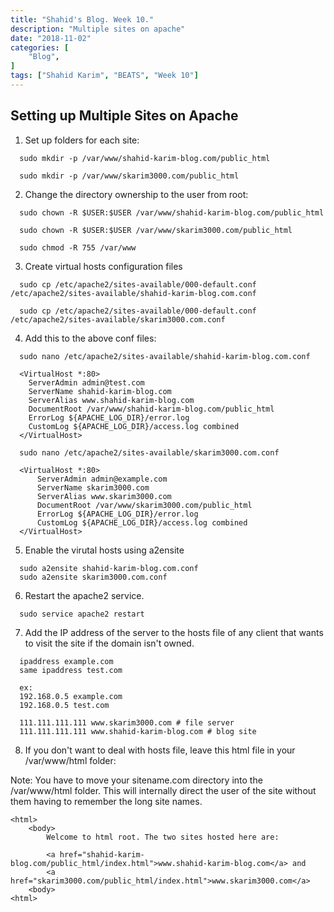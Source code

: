```yaml
---
title: "Shahid's Blog. Week 10."
description: "Multiple sites on apache"
date: "2018-11-02"
categories: [
    "Blog",
]
tags: ["Shahid Karim", "BEATS", "Week 10"]
---
```


## Setting up Multiple Sites on Apache

1. Set up folders for each site:
```
  sudo mkdir -p /var/www/shahid-karim-blog.com/public_html

  sudo mkdir -p /var/www/skarim3000.com/public_html
```

2. Change the directory ownership to the user from root:
```
  sudo chown -R $USER:$USER /var/www/shahid-karim-blog.com/public_html

  sudo chown -R $USER:$USER /var/www/skarim3000.com/public_html

  sudo chmod -R 755 /var/www
```

3. Create virtual hosts configuration files
```
  sudo cp /etc/apache2/sites-available/000-default.conf /etc/apache2/sites-available/shahid-karim-blog.com.conf

  sudo cp /etc/apache2/sites-available/000-default.conf /etc/apache2/sites-available/skarim3000.com.conf
```

4. Add this to the above conf files:
```
  sudo nano /etc/apache2/sites-available/shahid-karim-blog.com.conf

  <VirtualHost *:80>
    ServerAdmin admin@test.com
    ServerName shahid-karim-blog.com
    ServerAlias www.shahid-karim-blog.com
    DocumentRoot /var/www/shahid-karim-blog.com/public_html
    ErrorLog ${APACHE_LOG_DIR}/error.log
    CustomLog ${APACHE_LOG_DIR}/access.log combined
  </VirtualHost>

  sudo nano /etc/apache2/sites-available/skarim3000.com.conf

  <VirtualHost *:80>
      ServerAdmin admin@example.com
      ServerName skarim3000.com
      ServerAlias www.skarim3000.com
      DocumentRoot /var/www/skarim3000.com/public_html
      ErrorLog ${APACHE_LOG_DIR}/error.log
      CustomLog ${APACHE_LOG_DIR}/access.log combined
  </VirtualHost>
```

5. Enable the virutal hosts using a2ensite
```
  sudo a2ensite shahid-karim-blog.com.conf
  sudo a2ensite skarim3000.com.conf
```

6. Restart the apache2 service.
```
  sudo service apache2 restart
```

7. Add the IP address of the server to the hosts file of any client that wants to visit the site if the domain isn't owned.
```
  ipaddress example.com
  same ipaddress test.com

  ex:
  192.168.0.5 example.com
  192.168.0.5 test.com

  111.111.111.111 www.skarim3000.com # file server
  111.111.111.111 www.shahid-karim-blog.com # blog site
```

8. If you don't want to deal with hosts file, leave this html file in your /var/www/html folder:

  Note: You have to move your sitename.com directory into the /var/www/html folder. This will internally direct the user of the site without them having to remember the long site names.

```
<html>
	<body>
		Welcome to html root. The two sites hosted here are:

		<a href="shahid-karim-blog.com/public_html/index.html">www.shahid-karim-blog.com</a> and
		<a href="skarim3000.com/public_html/index.html">www.skarim3000.com</a>
	<body>
<html>
```

